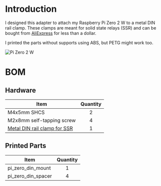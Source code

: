 # Introduction
I designed this adapter to attach my Raspberry Pi Zero 2 W to a metal DIN rail clamp. These clamps are meant for solid state relays (SSR) and can be bought from [AliExpress](https://a.aliexpress.com/_mPAzuSc) for less than a dollar.

I printed the parts without supports using ABS, but PETG might work too.

![Pi Zero 2 W](https://github.com/ngzhengqin/ZQ_3D_Prints/blob/a1a97650d68e2a93f5a72b8bccc287beb814b2f8/Pi%20Zero%20DIN%20Mount/Images/IMG_0514.jpg)

# BOM
## Hardware
| Item                                                              | Quantity |
| ----------------------------------------------------------------- | :------: |
| M4x5mm SHCS                                                       | 2        |
| M2x8mm self-tapping screw                                         | 4        |
| [Metal DIN rail clamp for SSR](https://a.aliexpress.com/_mPAzuSc) | 1        |

## Printed Parts
| Item               | Quantity|
| ------------------ | :-----: |
| pi_zero_din_mount  | 1       |
| pi_zero_din_spacer | 4       |
